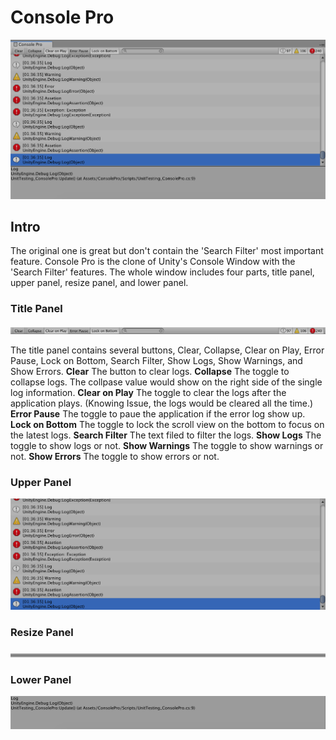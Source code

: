 # Console Pro
<img src="https://github.com/ted10401/ConsolePro/blob/master/GithubResources/consolepro-profile.png">

## Intro
The original one is great but don't contain the 'Search Filter' most important feature.
Console Pro is the clone of Unity's Console Window with the 'Search Filter' features.
The whole window includes four parts, title panel, upper panel, resize panel, and lower panel.

### Title Panel
<img src="https://github.com/ted10401/ConsolePro/blob/master/GithubResources/consolepro-title.png">

The title panel contains several buttons, Clear, Collapse, Clear on Play, Error Pause, Lock on Bottom, Search Filter, Show Logs,  Show Warnings, and Show Errors.
**Clear** The button to clear logs.
**Collapse** The toggle to collapse logs. The collpase value would show on the right side of the single log information.
**Clear on Play** The toggle to clear the logs after the application plays. (Knowing Issue, the logs would be cleared all the time.)
**Error Pause** The toggle to paue the application if the error log show up.
**Lock on Bottom** The toggle to lock the scroll view on the bottom to focus on the latest logs.
**Search Filter** The text filed to filter the logs.
**Show Logs** The toggle to show logs or not.
**Show Warnings** The toggle to show warnings or not.
**Show Errors** The toggle to show errors or not.


### Upper Panel
<img src="https://github.com/ted10401/ConsolePro/blob/master/GithubResources/consolepro-upper.png">

### Resize Panel
<img src="https://github.com/ted10401/ConsolePro/blob/master/GithubResources/consolepro-resize.png">

### Lower Panel
<img src="https://github.com/ted10401/ConsolePro/blob/master/GithubResources/consolepro-lower.png">
